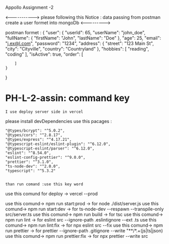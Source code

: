 
 Appollo Assignment -2
 
 <-----------> please following this  Notice : data passing from postman create a user formet into mongoDb <--------->
 
 postman formet :
       {
    "user": {
        "userId": 65,
        "userName": "john_doe",
        "fullName": {
            "firstName": "John",
            "lastName": "Doe"
        },
        "age": 25,
        "email": "j.ex@l.com",
        "password": "1234",
        "address": {
            "street": "123 Main St",
            "city": "Cityville",
            "country": "Countryland"
        },
        "hobbies": [
            "reading",
            "coding"
        ],
        "isActive": true,
        "order": [
           
        ]
    }
}                     
  
  # PH-L-2-assin:   command key 

    I use deploy server side in vercel 
   please install devDependencies use this pacages :
   
    "@types/bcrypt": "^5.0.2",
    "@types/cors": "^2.8.17",
    "@types/express": "^4.17.21",
    "@typescript-eslint/eslint-plugin": "^6.12.0",
    "@typescript-eslint/parser": "^6.12.0",
    "eslint": "^8.54.0",
    "eslint-config-prettier": "^9.0.0",
    "prettier": "^3.1.0",
    "ts-node-dev": "^2.0.0",
    "typescript": "^5.3.2"


    than run comand :use this key word 
   use this comund for deploy -> vercel --prod
   
   use this comund-> npm run start:prod  -> for  node ./dist/server.js
   use this comund-> npm run start:dev  -> for  ts-node-dev --respawn --transpile-only src/server.ts
   use this comund-> npm run build  -> for  tsc
   use this comund-> npm run lint  -> for  eslint src --ignore-path .eslintignore --ext .ts
   use this comund-> npm run lint:fix  -> for  npx eslint src --fix
   use this comund-> npm run prettier  -> for  prettier --ignore-path .gitignore --write \"**/*.+(js|ts|json)\
   use this comund-> npm run prettier:fix  -> for  npx prettier --write src






   
   
